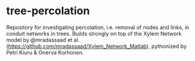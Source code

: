 # tree-percolation
Repository for investigating percolation, i.e. removal of nodes and links, in conduit networks in trees. Builds strongly on top of the Xylem Network model by @mradassaad et al. (https://github.com/mradassaad/Xylem_Network_Matlab), pythonized by Petri Kiuru & Onerva Korhonen.

